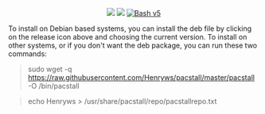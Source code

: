 <p align="center">
<a href="./LICENSE.md"><img src="https://img.shields.io/badge/license-GPL-blue.svg?style=flat-square&logo"></a>
<a href="https://github.com/Henryws/pacstall/releases"><img src="https://img.shields.io/github/v/release/Henryws/pacstall?color=red&style=flat-square"></a>
<a href="https://www.gnu.org/software/bash/"><img src="https://img.shields.io/badge/bash-v5-brightgreen?style=flat-square&logo" alt="Bash v5"></a>
</p>
To install on Debian based systems, you can install the deb file by clicking on the release icon above and choosing the current version. To install on other systems, or if you don't want the deb package, you can run these two commands:

> sudo wget -q https://raw.githubusercontent.com/Henryws/pacstall/master/pacstall -O /bin/pacstall

> echo Henryws > /usr/share/pacstall/repo/pacstallrepo.txt
